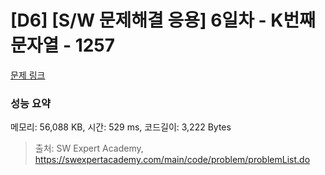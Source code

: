# [D6] [S/W 문제해결 응용] 6일차 - K번째 문자열 - 1257 

[문제 링크](https://swexpertacademy.com/main/code/problem/problemDetail.do?contestProbId=AV18KWf6ItECFAZN) 

### 성능 요약

메모리: 56,088 KB, 시간: 529 ms, 코드길이: 3,222 Bytes



> 출처: SW Expert Academy, https://swexpertacademy.com/main/code/problem/problemList.do